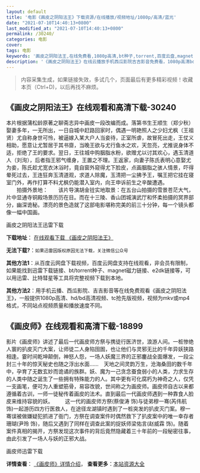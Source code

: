 ```yaml
---
layout: default
title: '电影《画皮之阴阳法王》下载资源/在线播放/视频地址/1080p/高清/蓝光'
date: "2021-07-10T14:40:13+0800"
last_modified_at: "2021-07-10T14:40:13+0800"
permalink: /30240/
categories: 电影
cover:
tags: 电影
keywords: '画皮之阴阳法王,在线免费看,1080p高清,bt种子,torrent,百度云盘,magnet,磁力链,迅雷下载资源'
description: '《画皮之阴阳法王》在线云播放手机西瓜影院吉吉影音免费看，1080p高清bd/hd未删减完整版和tc抢先枪版，mkv/mp4格式，附带bt/torrent种子、magnet/磁力链、百度云盘、网盘资源迅雷下载链接'
---
```


>内容采集生成，如果链接失效，多试几个，页面最后有更多精彩视频！收藏本页（Ctrl+D)，以后再找不麻烦。


## 《画皮之阴阳法王》在线观看和高清下载-30240

本片根据蒲松龄原著之聊斋志异中画皮一段改编而成。落第书生王顺生（郑少秋）娶妻多年，一无所出，一日自城中赶路回家时，偶遇一明艳照人之少妇尤枫（王祖贤）尤自称身世可怜，被逼嫁入某大户人当妾待，正室所虐，故冒死出走，王仗义相助，愿意让尤暂居于其书齌，当晚王欲与尤行鱼水之欢，天忽亮，尤推说身体不适，拒绝了王的要求。翌日，王往城中购胭脂水粉，欲赠尤以讨其欢心，遇玉清道人（刘洵），后者指王邪气缠身，王置之不理。王返家，向妻子陈氏表明心意娶尤为妾，陈氏趁尤宽衣沐浴时，竟自窗外窥得尤下脸皮，点画胭脂之骇人情景，吓得晕死过去，王连狂奔玉清道观，求道人除魔，玉清把一尘拂予王，嘱王把它挂在寝室门外，再作打算不料尤枫仍能潜入室内，向王申诉前生之辛酸遭遇。<br />　　拍摄外景地：　　该片导演胡金铨实地取景：在五台山拍摄的雪景苍茫大气，片中显通寺铜殿场景历历在目。而在十三陵、香山团城演武厅和怀柔拍摄的冥界部分，幽深诡秘。漂亮的景色造就了这部电影堪称完美的前三十分钟，每一个镜头都像一幅中国画。


画皮之阴阳法王迅雷下载

**下载地址**： [在线观看下载 《画皮之阴阳法王》](https://www.993dy.com//vod-detail-id-18447.html) 


**无法下载?**：`如果迅雷因版权原因无法下载，关注微信公众号 `

**其他方法1**：从百度云网盘下载视频，百度云网盘支持在线观看，非会员有限制，如果能找到迅雷下载链接、bt/torrent种子、magnet磁力链接、e2dk链接等，可以用迅雷、比特彗星等工具将完整视频下载到本地。

**其他方法2**：用手机云播、西瓜影院、吉吉影音等在线免费观看《画皮之阴阳法王》，一般提供1080p高清、hd/bd高清视频、tc抢先版视频，视频为mkv或mp4格式，不同站点视频质量和播放速度不同。


## 《画皮师》在线观看和高清下载-18899

影片《画皮师》讲述了最后一代画皮师方祭与携徒行医济世，浪游人间。一桩惨绝人寰的扒皮灭门大案，让师徒二人身陷囹圄，也让他们与灵邪无比的千年异妖狭路相逢。霎时间乾坤颠倒，神怒人怨，一场人妖魔三界的正邪鏖战全面爆发，一段尘封三十年的惊天秘史也随之浮出水面……　天地之间灵韵万生，沧海桑田的数千年中，孕育了无数玄妙而诡谲的族群。妖、魔为一己贪念蚕食弱小的人类，力求生存的人类中随之诞生了一些拥有特殊能力的人。其中更有可化腐朽为神奇之人，仅凭一支画笔，便可为人重塑筋骨，易容改貌，世间称之为画皮师。画皮师自古以来都遵循着古训，一师一徒秘传着画皮的法术。直到最后一代画皮师遇到一种靠食人脸皮来维持容貌的妖。 　　这一代的画皮师方祭(蔡俊涛 饰)与徒弟穆一骞(芮伟航 饰)一起游历四方行医救人，在途径龙湖镇时遇到了一桩突发的扒皮灭门案。穆一骞误被做嫌疑犯抓进了衙门，方祭在调查案件时偶然救下了扒皮案中的唯一幸存者珊瑚(尹玲 饰)，随后又遇到了同样在调查此案的捉妖师梁佑言(赵威霖 饰)。随着案件真相的揭开，方祭发现这次事件的背后竟然隐藏着三十年前的一段秘密往事，由此引发了一场人与妖的正邪大战。


画皮师迅雷下载

**详情查看**： [《画皮师》详情介绍](/movie/18899/)， **查看更多**：[本站资源大全](/movie/t/all/)

